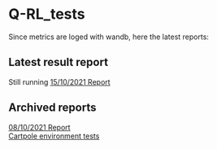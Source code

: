 # Q-RL_tests
Since metrics are loged with wandb, here the latest reports:


## Latest result report
Still running
[15/10/2021 Report](https://wandb.ai/lautaro-hickmann/Catcher-Simplified/reports/15-10-2021-Report--VmlldzoxMTE5NzI0?accessToken=5evavwkr3rd4oiud890g1efb0uodrgdc0ackklgxzms4zx4s51oncdd83s1uyrmk)


## Archived reports
[08/10/2021 Report](https://wandb.ai/lautaro-hickmann/Catcher-Simplified/reports/08-10-2021-Report--VmlldzoxMDk3MzMx?accessToken=qf4d6zskoeabpajznoi464jh1rbjp8vufrswns6tdkp79124zk1n7w69tsa5d5it)  
[Cartpole environment tests](https://wandb.ai/lautaro-hickmann/CartPole-V1/reports/CartPole-env-tests--VmlldzoxMDUwNDQz?accessToken=pp71wyamsm8sm84hu19qkmnhupj9hm8icg2l0c4l2mg9ap5iwk1lu9xetaulf930)
